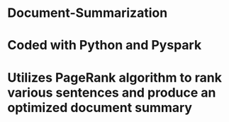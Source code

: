 # Document-Summarization
# Coded with Python and Pyspark
# Utilizes PageRank algorithm to rank various sentences and produce an optimized document summary

